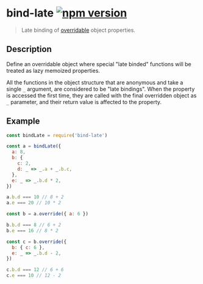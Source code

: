 # bind-late [![npm version](http://img.shields.io/npm/v/bind-late.svg?style=flat-square)](https://www.npmjs.org/package/bind-late)

> Late binding of [overridable] object properties.

[overridable]: https://github.com/valeriangalliat/make-overridable

Description
-----------

Define an overridable object where special "late binded" functions will
be treated as lazy memoized properties.

All the functions in the object structure that are anonymous and take a
single `_` argument, are considered to be "late bindings". When the
property is accessed the first time, they are called with the final
overridden object as `_` parameter, and their return value is affected
to the property.

Example
-------

```js
const bindLate = require('bind-late')

const a = bindLate({
  a: 8,
  b: {
    c: 2,
    d: _ => _.a + _.b.c,
  },
  e: _ => _.b.d * 2,
})

a.b.d === 10 // 8 + 2
a.e === 20 // 10 * 2

const b = a.override({ a: 6 })

b.b.d === 8 // 6 + 2
b.e === 16 // 8 * 2

const c = b.override({
  b: { c: 6 },
  e: _ => _.b.d - 2,
})

c.b.d === 12 // 6 + 6
c.e === 10 // 12 - 2
```
